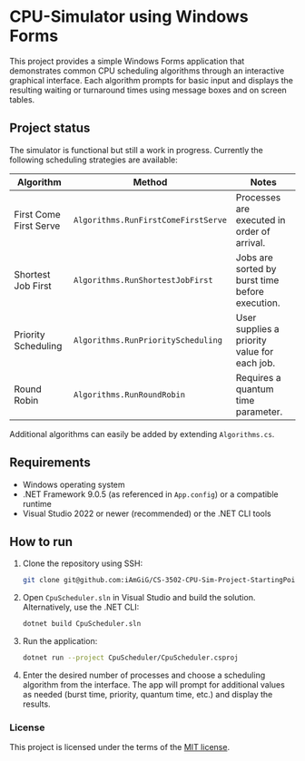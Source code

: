 # CPU-Simulator using Windows Forms

This project provides a simple Windows Forms application that demonstrates common CPU scheduling algorithms through an interactive graphical interface. Each algorithm prompts for basic input and displays the resulting waiting or turnaround times using message boxes and on screen tables.

## Project status

The simulator is functional but still a work in progress. Currently the following scheduling strategies are available:

| Algorithm | Method | Notes |
|-----------|--------|-------|
| First Come First Serve | `Algorithms.RunFirstComeFirstServe` | Processes are executed in order of arrival. |
| Shortest Job First | `Algorithms.RunShortestJobFirst` | Jobs are sorted by burst time before execution. |
| Priority Scheduling | `Algorithms.RunPriorityScheduling` | User supplies a priority value for each job. |
| Round Robin | `Algorithms.RunRoundRobin` | Requires a quantum time parameter. |

Additional algorithms can easily be added by extending `Algorithms.cs`.

## Requirements

- Windows operating system
- .NET Framework 9.0.5 (as referenced in `App.config`) or a compatible runtime
- Visual Studio 2022 or newer (recommended) or the .NET CLI tools

## How to run

1. Clone the repository using SSH:

   ```bash
   git clone git@github.com:iAmGiG/CS-3502-CPU-Sim-Project-StartingPoint.git
   ```

2. Open `CpuScheduler.sln` in Visual Studio and build the solution. Alternatively, use the .NET CLI:

   ```bash
   dotnet build CpuScheduler.sln
   ```

3. Run the application:

   ```bash
   dotnet run --project CpuScheduler/CpuScheduler.csproj
   ```

4. Enter the desired number of processes and choose a scheduling algorithm from the interface. The app will prompt for additional values as needed (burst time, priority, quantum time, etc.) and display the results.

### License

This project is licensed under the terms of the [MIT license](LICENSE.txt).

